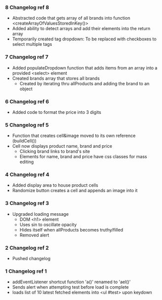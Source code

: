 ### 8 Changelog ref 8
- Abstracted code that gets array of all brands into function <createArrayOfValuesStoredInKey()>
- Added ability to detect arrays and add their elements into the return array
- Temporarily created tag dropdown: To be replaced with checkboxes to select multiple tags

### 7 Changelog ref 7
- Added populateDropdown function that adds items from an array into a provided \<select> element
- Created brands array that stores all brands
    - Created by iterating thru allProducts and adding the brand to an object

### 6 Changelog ref 6
- Added code to format the price into 3 digits

### 5 Changelog ref 5
- Function that creates cell&image moved to its own reference (buildCell())
- Cell now displays product name, brand and price
    - Clicking brand links to brand's site
    - Elements for name, brand and price have css classes for mass editing

### 4 Changelog ref 4
- Added display area to house product cells
- Randomize button creates a cell and appends an image into it

### 3 Changelog ref 3
- Upgraded loading message
    - DOM \<h1> element
    - Uses sin to oscillate opacity
    - Hides itself when allProducts becomes truthy/filled
    - Removed alert

### 2 Changelog ref 2
- Pushed changelog

### 1 Changelog ref 1
- addEventListener shortcut function 'a()' renamed to 'ael()'
- Sends alert when attempting test before load is complete
- loads list of 10 latest fetched elements into \<ul \#test> upon keydown
